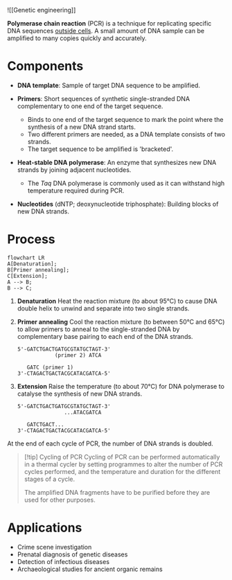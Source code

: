![[Genetic engineering]]

**Polymerase chain reaction** (PCR) is a technique for <span class="hi-green">replicating specific DNA sequences <u>outside cells</u></span>. A small amount of DNA sample can be <span class="hi-blue">amplified</span> to many copies quickly and accurately.

# Components
- **DNA template**: Sample of target DNA sequence to be amplified.

- **Primers**: Short sequences of synthetic single-stranded DNA <span class="hi-green">complementary to one end of the target sequence</span>.
	- Binds to <span class="hi-green">one end of the target sequence</span> to mark the point where the synthesis of a new DNA strand starts.
	- Two different primers are needed, as a DNA template consists of <span class="hi-green">two strands</span>.
	- The target sequence to be amplified is <span class="hi-blue">'bracketed'</span>.

- **Heat-stable DNA polymerase**: An enzyme that synthesizes new DNA strands by <span class="hi-green">joining adjacent nucleotides</span>.
	- The *Taq* DNA polymerase is commonly used as it can withstand high temperature required during PCR.

- **Nucleotides** (dNTP; deoxynucleotide triphosphate): Building blocks of new DNA strands.

# Process
```mermaid
flowchart LR
A[Denaturation];
B[Primer annealing];
C[Extension];
A --> B;
B --> C;
```

1. **Denaturation**
   Heat the reaction mixture (to about 95°C) to cause <span class="hi-green">DNA double helix to unwind and separate into two single strands</span>.

2. **Primer annealing**
   Cool the reaction mixture (to between 50°C and 65°C) to <span class="hi-green">allow primers to anneal to the single-stranded DNA</span> by <span class="hi-blue">complementary base pairing</span> to each end of the DNA strands.
   ```
   5'-GATCTGACTGATGCGTATGCTAGT-3'
               (primer 2) ATCA
   
      GATC (primer 1)
   3'-CTAGACTGACTACGCATACGATCA-5'
   ```

3. **Extension**
   <span class="hi-green">Raise the temperature</span> (to about 70°C) for <span class="hi-blue">DNA polymerase</span> to catalyse the <span class="hi-green">synthesis of new DNA strands</span>.
   ```
   5'-GATCTGACTGATGCGTATGCTAGT-3'
                  ...ATACGATCA
   
      GATCTGACT...
   3'-CTAGACTGACTACGCATACGATCA-5'
   ```

At the end of each cycle of PCR, the number of DNA strands is <span class="hi-green">doubled</span>.

> [!tip] Cycling of PCR
> Cycling of PCR can be performed automatically in a <span class="hi-blue">thermal cycler</span> by setting programmes to alter the number of PCR cycles performed, and the temperature and duration for the different stages of a cycle.
> 
> The amplified DNA fragments have to be <span class="hi-green">purified</span> before they are used for other purposes.

# Applications
- Crime scene investigation
- Prenatal diagnosis of genetic diseases
- Detection of infectious diseases
- Archaeological studies for ancient organic remains
